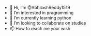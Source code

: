 - 👋 Hi, I’m @AbhilashReddy1519
- 👀 I’m interested in pragramming
- 🌱 I’m currently learning python
- 💞️ I’m looking to collaborate on studies
- 📫 How to reach me your wish

<!---
AbhilashReddy1519/AbhilashReddy1519 is a ✨ special ✨ repository because its `README.md` (this file) appears on your GitHub profile.
You can click the Preview link to take a look at your changes.
--->
